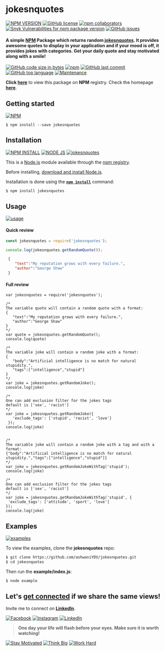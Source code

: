 # jokesnquotes

[![NPM VERSION](http://img.shields.io/npm/v/jokesnquotes.svg?style=flat&logo=npm)](https://www.npmjs.org/package/jokesnquotes) [![GitHub license](https://img.shields.io/github/license/ashwaniYDV/jokesnquotes.svg?style=flat&logo=github)](https://github.com/ashwaniYDV/jokesnquotes/blob/main/LICENSE)  [![npm collaborators](https://img.shields.io/npm/collaborators/jokesnquotes.svg?logo=npm)](https://www.npmjs.com/package/jokesnquotes) [![Snyk Vulnerabilities for npm package version](https://img.shields.io/snyk/vulnerabilities/npm/jokesnquotes.svg?color=9cf&logo=snyk)](https://www.npmjs.com/package/jokesnquotes) [![GitHub issues](https://img.shields.io/github/issues/ashwaniYDV/jokesnquotes.svg?logo=github)](https://www.npmjs.com/package/jokesnquotes)

#### A simple [NPM](https://www.npmjs.com/package/jokesnquotes) Package which returns random [jokesnquotes](https://github.com/ashwaniYDV/jokesnquotes). It provides awesome quotes to display in your application and if your mood is off, it provides jokes with categories. Get your daily quote and stay motivated along with a smile!

[![GitHub code size in bytes](https://img.shields.io/github/languages/code-size/ashwaniYDV/jokesnquotes.svg?logo=github&style=social)](https://www.npmjs.com/package/jokesnquotes) [![npm](https://img.shields.io/npm/dy/jokesnquotes.svg?logo=npm&style=social)](https://www.npmjs.com/package/jokesnquotes) [![GitHub last commit](https://img.shields.io/github/last-commit/ashwaniYDV/jokesnquotes.svg?logo=git&style=social)](https://ashwaniYDV.github.io/jokesnquotes/) [![GitHub top language](https://img.shields.io/github/languages/top/ashwaniYDV/jokesnquotes.svg?logo=javascript&logoColor=yellow&style=social)](https://ashwaniYDV.github.io/jokesnquotes/) [![Maintenance](https://img.shields.io/maintenance/yes/2020.svg?logo=npm&style=social)](https://ashwaniYDV.github.io/)

**Click [here](https://www.npmjs.com/package/jokesnquotes)** to view this package on **NPM** registry. Check the homepage **[here](https://ashwaniYDV.github.io/)**.

## Getting started

[![NPM](https://nodei.co/npm/jokesnquotes.png?compact=true)](https://nodei.co/npm/jokesnquotes/)

```
$ npm install --save jokesnquotes
```

## Installation

[![NPM INSTALL](http://img.shields.io/badge/npm-install-blue.svg?style=flat&logo=npm)](https://docs.npmjs.com/getting-started/installing-npm-packages-locally) [![NODE JS](http://img.shields.io/badge/Node-JS-teal.svg?style=flat&logo=node.js)](https://nodejs.org/en/) [![jokesnquotes](http://img.shields.io/badge/npm-jokesnquotes-red.svg?style=flat&logo=npm)](https://www.npmjs.com/package/jokesnquotes)


This is a [Node.js](https://nodejs.org/en/) module available through the
[npm registry](https://www.npmjs.com/).

Before installing, [download and install Node.js](https://nodejs.org/en/download/).

Installation is done using the
**[`npm install`](https://docs.npmjs.com/getting-started/installing-npm-packages-locally)** command:

```bash
$ npm install jokesnquotes
```

## Usage

[![usage](https://forthebadge.com/images/badges/you-didnt-ask-for-this.svg)](https://github.com/ashwaniYDV/jokesnquotes/)

#### Quick review

```js
const jokesnquotes = require('jokesnquotes');

console.log(jokesnquotes.getRandomQuote());
```

```json
 {  
    "text":"My reputation grows with every failure.",
    "author":"George Shaw"
 }
 ```
 
 #### Full review
 
 ```
var jokesnquotes = require('jokesnquotes');

/*
The variable quote will contain a random quote with a format:
{
    "text":"My reputation grows with every failure.",
    "author":"George Shaw"
}
*/
var quote = jokesnquotes.getRandomQuote();
console.log(quote)

/*
The variable joke will contain a random joke with a format:
{
    "body":"Artificial intelligence is no match for natural stupidity.",
    "tags":["intelligence","stupid"]
}
*/
var joke = jokesnquotes.getRandomJoke();
console.log(joke)

/*
One can add exclusion filter for the jokes tags
default is ['sex', 'racist']
*/
var joke = jokesnquotes.getRandomJoke({
    'exclude_tags': ['stupid', 'racist', 'love']
  });
console.log(joke)


/*
The variable joke will contain a random joke with a tag and with a format:
{"body":"Artificial intelligence is no match for natural stupidity.","tags":["intelligence","stupid"]}
*/
var joke = jokesnquotes.getRandomJokeWithTag('stupid');
console.log(joke)

/*
One can add exclusion filter for the jokes tags
default is ['sex', 'racist']
*/
var joke = jokesnquotes.getRandomJokeWithTag('stupid', {
  'exclude_tags': ['attitude', 'sport', 'love']
});
console.log(joke)

```

## Examples

[![examples](https://forthebadge.com/images/badges/check-it-out.svg)](https://github.com/ashwaniYDV/jokesnquotes/)

To view the examples, clone the **jokesnquotes** repo:

```bash
$ git clone https://github.com/ashwaniYDV/jokesnquotes.git
$ cd jokesnquotes
```

Then run the **example/index.js**:

```bash
$ node example
```

## Let's **[get connected](https://www.linkedin.com/in/ashwaniydv/)** if we share the same views! 
Invite me to connect on **[LinkedIn](https://www.linkedin.com/in/ashwaniydv/)**.
 
[![Facebook](https://img.shields.io/static/v1.svg?label=follow&message=@ashwani.iitp18&color=9cf&logo=facebook&style=flat&logoColor=white&colorA=informational)](https://www.facebook.com/ashwani.iitp18)  [![Instagram](https://img.shields.io/static/v1.svg?label=follow&message=@ashwani_iitp&color=grey&logo=instagram&style=flat&logoColor=white&colorA=critical)](https://www.instagram.com/ashwani_iitp/) [![LinkedIn](https://img.shields.io/static/v1.svg?label=connect&message=@ashwaniydv&color=success&logo=linkedin&style=flat&logoColor=white&colorA=blue)](https://www.linkedin.com/in/ashwaniydv/)


> **One day your life will flash before your eyes. Make sure it is worth watching!**

[![Stay Motivated](https://img.shields.io/badge/Stay-Motivated-teal.svg?style=for-the-badge)](https://github.com/ashwaniYDV/jokesnquotes)
[![Think Big](https://img.shields.io/badge/Think-Big-orange.svg?style=for-the-badge)](https://ashwaniydv.github.io)
[![Work Hard](https://img.shields.io/badge/Work-Hard-blue.svg?style=for-the-badge)](https://github.com/ashwaniYDV/)
